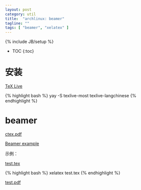 ```yaml
---
layout: post
category: util
title:  "archlinux: beamer"
tagline: ""
tags: [ "beamer", "xelatex" ] 
---
```

{% include JB/setup %}

* TOC
{:toc}

# 安装

[TeX Live](https://wiki.archlinux.org/index.php/TeX_Live_(%E7%AE%80%E4%BD%93%E4%B8%AD%E6%96%87))

{% highlight bash %}
yay -S texlive-most texlive-langchinese
{% endhighlight %}

# beamer

[ctex.pdf](https://mirrors.ustc.edu.cn/CTAN/language/chinese/ctex/)

[Beamer example](https://math.shinshu-u.ac.jp/~hanaki/beamer/beamer.html)

示例：

[test.tex](/assets/posts/test.tex)

{% highlight bash %}
xelatex test.tex
{% endhighlight %}

[test.pdf](/assets/posts/test.pdf)




